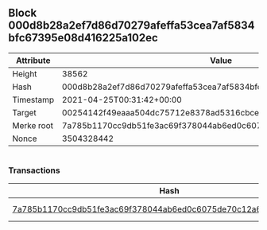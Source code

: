 ## Block 000d8b28a2ef7d86d70279afeffa53cea7af5834bfc67395e08d416225a102ec

Attribute | Value
--- | ---
Height | 38562
Hash | 000d8b28a2ef7d86d70279afeffa53cea7af5834bfc67395e08d416225a102ec
Timestamp | 2021-04-25T00:31:42+00:00
Target | 00254142f49eaaa504dc75712e8378ad5316cbcead634704b3734b6271167cc4
Merke root | 7a785b1170cc9db51fe3ac69f378044ab6ed0c6075de70c12a6db8ebd739788d
Nonce | 3504328442

```

```

### Transactions

Hash | Amount
--- | ---
[7a785b1170cc9db51fe3ac69f378044ab6ed0c6075de70c12a6db8ebd739788d](7a785b1170cc9db51fe3ac69f378044ab6ed0c6075de70c12a6db8ebd739788d.md) | 10.00000000 SKEPTI 
